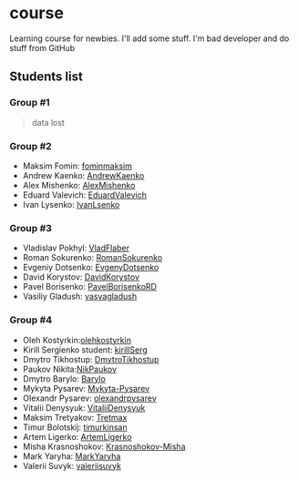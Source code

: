 # course

Learning course for newbies. I'll add some stuff. I'm bad developer and do stuff from GitHub

## Students list

### Group #1

> data lost

### Group #2

- Maksim Fomin: [fominmaksim](https://github.com/fominmaksim)
- Andrew Kaenko: [AndrewKaenko](https://github.com/AndrewKaenko)
- Alex Mishenko: [AlexMishenko](https://github.com/AlexMishenko)
- Eduard Valevich: [EduardValevich](https://github.com/EduardValevich)
- Ivan Lysenko: [IvanLsenko](https://github.com/IvanLsenko)

### Group #3

- Vladislav Pokhyl: [VladFlaber](https://github.com/VladFlaber)
- Roman Sokurenko: [RomanSokurenko](https://github.com/RomanSokurenko)
- Evgeniy Dotsenko: [EvgenyDotsenko](https://github.com/EvgenyDotsenko)
- David Korystov: [DavidKorystov](https://github.com/DavidKorystov)
- Pavel Borisenko: [PavelBorisenkoRD](https://github.com/PavelBorisenkoRD)
- Vasiliy Gladush: [vasyagladush](https://github.com/vasyagladush)

### Group #4

- Oleh Kostyrkin:[olehkostyrkin](https://github.com/olehkostyrkin)
- Kirill Sergienko student: [kirillSerg](https://github.com/KirillSerg)
- Dmytro Tikhostup: [DmytroTikhostup](https://github.com/DmytroTikhostup)
- Paukov Nikita:[NikPaukov](https://github.com/NikPaukov)
- Dmytro Barylo: [Barylo](https://github.com/Barylo)
- Mykyta Pysarev: [Mykyta-Pysarev](https://github.com/Mykyta-Pysarev)
- Olexandr Pysarev: [olexandrpysarev](https://github.com/olexandrpysarev)
- Vitalii Denysyuk: [VitaliiDenysyuk](https://github.com/VitaliiDenysyuk)
- Maksim Tretyakov: [Tretmax](https://github.com/Tretmax)
- Timur Bolotskij: [timurkinsan](https://github.com/timurkinsan)
- Artem Ligerko: [ArtemLigerko](https://github.com/ArtemLigerko)
- Misha Krasnoshokov: [Krasnoshokov-Misha](https://github.com/Krasnoshokov-Misha)
- Mark Yaryha: [MarkYaryha](https://github.com/MarkYaryha)
- Valerii Suvyk: [valeriisuvyk](https://github.com/valeriisuvyk)
